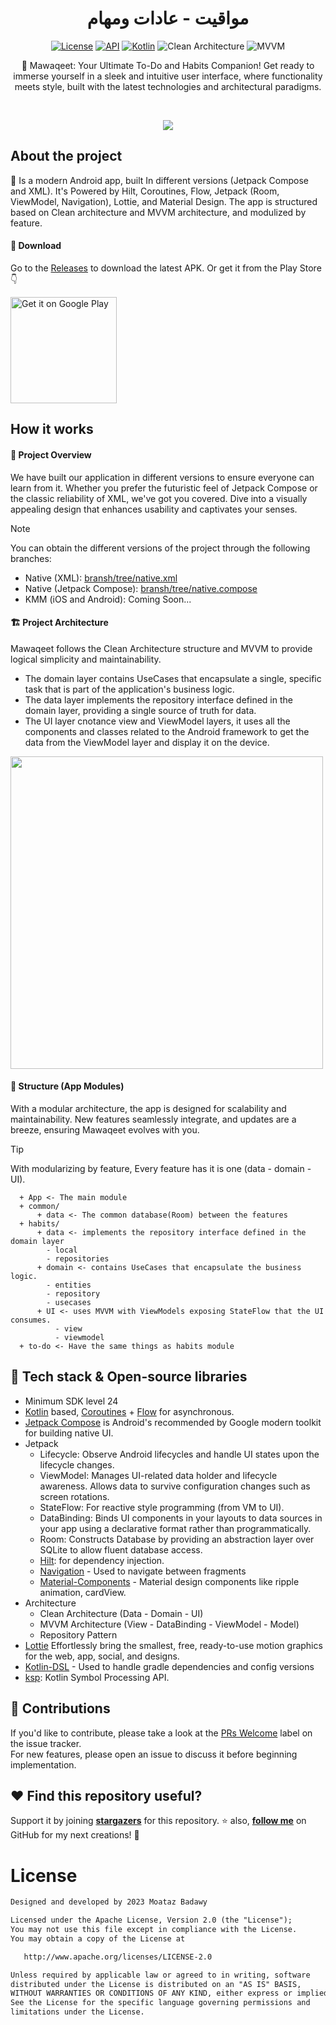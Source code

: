 <h1 align="center">مواقيت - عادات ومهام</h1>

<p align="center">
  <a href="https://opensource.org/licenses/Apache-2.0"><img alt="License" src="https://img.shields.io/badge/License-Apache%202.0-blue.svg"/></a>
  <a href="https://android-arsenal.com/api?level=24"><img alt="API" src="https://img.shields.io/badge/API-24%2B-brightgreen.svg?style=flat"/></a>
  <a href="https://kotlinlang.org"><img alt="Kotlin" src="https://img.shields.io/badge/Kotlin-1.9.xxx-a97bff"/></a>
  <img alt="Clean Architecture" src="https://img.shields.io/badge/Clean-Architecture-white"/>
  <img alt="MVVM" src="https://img.shields.io/badge/MVVM-Architecture-orange"/>
</p>

<p align="center">  
📝 Mawaqeet: Your Ultimate To-Do and Habits Companion! Get ready to immerse yourself in a sleek and intuitive user interface, where functionality meets style, built with the latest technologies and architectural paradigms.
</p>
</br>

<p align="center">
<img src="https://user-images.githubusercontent.com/63272288/223731766-bc007d9b-b386-4587-9c26-654d850c5d21.png"/>
</p>

## About the project
🚀 Is a modern Android app, built In different versions (Jetpack Compose and XML). It's Powered by Hilt, Coroutines, Flow, Jetpack (Room, ViewModel, Navigation), Lottie, and Material Design. The app is structured based on Clean architecture and MVVM architecture, and modulized by feature.

#### 🔗 Download
Go to the [Releases](https://github.com/MoatazBadawy/Mawaqeet-Todo_and_Habits/releases) to download the latest APK. Or get it from the Play Store 👇

<a href='https://play.google.com/store/apps/details?id=com.moataz.mawaqeet'><img alt='Get it on Google Play' src='https://play.google.com/intl/en_us/badges/images/generic/en_badge_web_generic.png' width="170px"/></a>
## How it works

#### 🌟 Project Overview
We have built our application in different versions to ensure everyone can learn from it. Whether you prefer the futuristic feel of Jetpack Compose or the classic reliability of XML, we've got you covered. Dive into a visually appealing design that enhances usability and captivates your senses.
> [!NOTE]
> You can obtain the different versions of the project through the following branches: <br>
> - Native (XML): [bransh/tree/native.xml](https://github.com/MoatazBadawy/Mawaqeet-Todo_and_Habits/tree/native/xml)
> - Native (Jetpack Compose): [bransh/tree/native.compose](https://github.com/MoatazBadawy/Mawaqeet-Todo_and_Habits/tree/native/jetpack_compose) 
> - KMM (iOS and Android): Coming Soon...

#### 🏗️ Project Architecture
Mawaqeet follows the Clean Architecture structure and MVVM to provide logical simplicity and maintainability. <br> 
- The domain layer contains UseCases that encapsulate a single, specific task that is part of the application's business logic. <br>
- The data layer implements the repository interface defined in the domain layer, providing a single source of truth for data. <br>
- The UI layer cnotance view and ViewModel layers, it uses all the components and classes related to the Android framework to get the data from the ViewModel layer and display it on the device.

<img src="https://koenig-media.raywenderlich.com/uploads/2019/06/Clean-Architecture-graph.png" width="500" />

#### 🧩 Structure (App Modules)
With a modular architecture, the app is designed for scalability and maintainability. New features seamlessly integrate, and updates are a breeze, ensuring Mawaqeet evolves with you. 
> [!TIP]
> With modularizing by feature, Every feature has it is one (data - domain - UI).

      + App <- The main module
      + common/ 
          + data <- The common database(Room) between the features
      + habits/
          + data <- implements the repository interface defined in the domain layer
            - local 
            - repositories
          + domain <- contains UseCases that encapsulate the business logic.
            - entities 
            - repository
            - usecases
          + UI <- uses MVVM with ViewModels exposing StateFlow that the UI consumes.
              - view
              - viewmodel
      + to-do <- Have the same things as habits module
              

## 🔧 Tech stack & Open-source libraries
- Minimum SDK level 24
- [Kotlin](https://kotlinlang.org/) based, [Coroutines](https://github.com/Kotlin/kotlinx.coroutines) + [Flow](https://kotlin.github.io/kotlinx.coroutines/kotlinx-coroutines-core/kotlinx.coroutines.flow/) for asynchronous.
- [Jetpack Compose](https://developer.android.com/jetpack/compose) is Android's recommended by Google modern toolkit for building native UI.
- Jetpack
  - Lifecycle: Observe Android lifecycles and handle UI states upon the lifecycle changes.
  - ViewModel: Manages UI-related data holder and lifecycle awareness. Allows data to survive configuration changes such as screen rotations.
  - StateFlow: For reactive style programming (from VM to UI). 
  - DataBinding: Binds UI components in your layouts to data sources in your app using a declarative format rather than programmatically.
  - Room: Constructs Database by providing an abstraction layer over SQLite to allow fluent database access.
  - [Hilt](https://dagger.dev/hilt/): for dependency injection.
  - [Navigation](https://developer.android.com/guide/navigation/navigation-getting-started) - Used to navigate between fragments
  - [Material-Components](https://github.com/material-components/material-components-android) - Material design components like ripple animation, cardView.
- Architecture
  - Clean Architecture (Data - Domain - UI)
  - MVVM Architecture (View - DataBinding - ViewModel - Model)
  - Repository Pattern
- [Lottie](https://lottiefiles.com/) Effortlessly bring the smallest, free, ready-to-use motion graphics for the web, app, social, and designs.
- [Kotlin-DSL](https://docs.gradle.org/current/userguide/kotlin_dsl.html) - Used to handle gradle dependencies and config versions
- [ksp](https://github.com/google/ksp): Kotlin Symbol Processing API.

## 🤝 Contributions
If you'd like to contribute, please take a look at the [PRs Welcome](https://github.com/MoatazBadawy/Mawaqeet-Todo_and_Habits/labels) label on the issue tracker. <br> 
For new features, please open an issue to discuss it before beginning implementation.

## :heart: Find this repository useful?
Support it by joining __[stargazers](https://github.com/MoatazBadawy/Mawaqeet-Todo_and_Habits/stargazers)__ for this repository. :star: also, __[follow me](https://github.com/MoatazBadawy)__ on GitHub for my next creations! 🤩

# License
```XML
Designed and developed by 2023 Moataz Badawy

Licensed under the Apache License, Version 2.0 (the "License");
You may not use this file except in compliance with the License.
You may obtain a copy of the License at

   http://www.apache.org/licenses/LICENSE-2.0

Unless required by applicable law or agreed to in writing, software
distributed under the License is distributed on an "AS IS" BASIS,
WITHOUT WARRANTIES OR CONDITIONS OF ANY KIND, either express or implied.
See the License for the specific language governing permissions and
limitations under the License.
```
